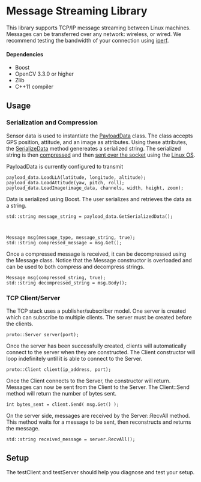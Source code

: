 # Message Streaming Library

This library supports TCP/IP message streaming between Linux machines. Messages can be transferred over any network: wireless, or wired. We recommend testing the bandwidth of your connection using [iperf](https://iperf.fr/).

#### Dependencies
* Boost
* OpenCV 3.3.0 or higher
* Zlib
* C++11 compiler


## Usage

### Serialization and Compression

Sensor data is used to instantiate the [PayloadData](src/PayloadData.cpp) class. The class accepts GPS position, attitude, and an image as attributes. Using these attributes, the [SerializeData](https://github.com/bdjohnson529/libproto/blob/master/src/PayloadData.cpp#L38) method genereates a serialized string. The serialized string is then [compressed](https://github.com/bdjohnson529/libproto/blob/master/src/Message.cpp#L19) and then [sent over the socket](https://github.com/bdjohnson529/libproto/blob/master/src/Client.cpp#L95) using the [Linux OS](https://man7.org/linux/man-pages/man2/send.2.html).

PayloadData is currently configured to transmit 

    payload_data.LoadLLA(latitude, longitude, altitude);
    payload_data.LoadAttitude(yaw, pitch, roll);
    payload_data.LoadImage(image_data, channels, width, height, zoom);


Data is serialized using Boost. The user serializes and retrieves the data as a string.

    std::string message_string = payload_data.GetSerializedData();



    Message msg(message_type, message_string, true);
    std::string compressed_message = msg.Get();

Once a compressed message is received, it can be decompressed using the Message class. Notice that the Message constructor is overloaded and can be used to both compress and decompress strings.

	Message msg(compressed_string, true);
	std::string decompressed_string = msg.Body();

### TCP Client/Server
The TCP stack uses a publisher/subscriber model. One server is created which can subscribe to multiple clients. The server must be created before the clients.

	proto::Server server(port);

Once the server has been successfully created, clients will automatically connect to the server when they are constructed. The Client constructor will loop indefinitely until it is able to connect to the Server.

    proto::Client client(ip_address, port);

Once the Client connects to the Server, the constructor will return. Messages can now be sent from the Client to the Server. The Client::Send method will return the number of bytes sent.

	int bytes_sent = client.Send( msg.Get() );

On the server side, messages are received by the Server::RecvAll method. This method waits for a message to be sent, then reconstructs and returns the message.

    std::string received_message = server.RecvAll();

## Setup

The testClient and testServer should help you diagnose and test your setup.
